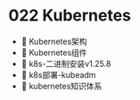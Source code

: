 # 022 Kubernetes

* 📄 Kubernetes架构
* 📄 Kubernetes组件
* 📄 k8s-二进制安装v1.25.8
* 📄 k8s部署-kubeadm
* 📄 kubernetes知识体系

‍
